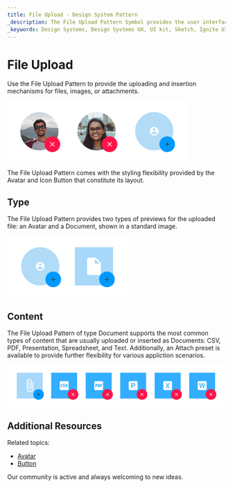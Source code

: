 ```yaml
---
title: File Upload - Design System Pattern
_description: The File Upload Pattern Symbol provides the user interface for uploading or inserting files.
_keywords: Design Systems, Design Systems UX, UI kit, Sketch, Ignite UI for Angular, Sketch to Angular, Angular, Angular Design System, Export code from Sketch, Design Kits for Angular, Sketch HTML, Sketch to HTML, Sketch UI kits, Figma, Figma to Angular, Export code from Figma, Figma HTML, Figma to HTML, Figma UI kits
---
```


# File Upload

Use the File Upload Pattern to provide the uploading and insertion mechanisms for files, images, or attachments.

<img class="responsive-img" src="../images/file-upload_demo.png" srcset="../images/file-upload_demo@2x.png 2x" />

The File Upload Pattern comes with the styling flexibility provided by the Avatar and Icon Button that constitute its layout.

## Type 

The File Upload Pattern provides two types of previews for the uploaded file: an Avatar and a Document, shown in a standard image.

<img class="responsive-img" src="../images/file-upload_type.png" srcset="../images/file-upload_type@2x.png 2x" />

## Content

The File Upload Pattern of type Document supports the most common types of content that are usually uploaded or inserted as Documents: CSV, PDF, Presentation, Spreadsheet, and Text. Additionally, an Attach preset is available to provide further flexibility for various appliction scenarios.

<img class="responsive-img" src="../images/file-upload_content.png" srcset="../images/file-upload_content@2x.png 2x" />

## Additional Resources

Related topics:

- [Avatar](../components/avatar.md)
- [Button](../components/button.md)
  <div class="divider--half"></div>

Our community is active and always welcoming to new ideas.


